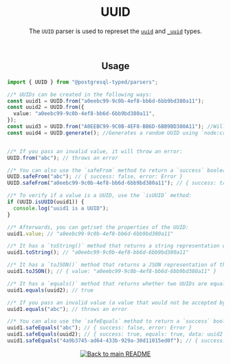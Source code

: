 <h1 align="center">
	UUID
</h1>
<p align="center">
  The <code>UUID</code> parser is used to represet the <a href="https://www.postgresql.org/docs/current/datatype-uuid.html"><code>uuid</code></a> and <a href="https://www.postgresql.org/docs/current/datatype-uuid.html"><code>_uuid</code></a> types.
</p>
<br/>

<!-- Usage -->
<h2 align="center">
	Usage
</h2>

```ts
import { UUID } from "@postgresql-typed/parsers";

//* UUIDs can be created in the following ways:
const uuid1 = UUID.from("a0eebc99-9c0b-4ef8-bb6d-6bb9bd380a11");
const uuid2 = UUID.from({
  value: "a0eebc99-9c0b-4ef8-bb6d-6bb9bd380a11",
});
const uuid3 = UUID.from("A0EEBC99-9C0B-4EF8-BB6D-6BB9BD380A11"); //Will be converted to lowercase
const uuid4 = UUID.generate(); //Generates a random UUID using `node:crypto`


//* If you pass an invalid value, it will throw an error:
UUID.from("abc"); // throws an error

//* You can also use the `safeFrom` method to return a `success` boolean instead of throwing an error:
UUID.safeFrom("abc"); // { success: false, error: Error }
UUID.safeFrom("a0eebc99-9c0b-4ef8-bb6d-6bb9bd380a11"); // { success: true, data: UUID(a0eebc99-9c0b-4ef8-bb6d-6bb9bd380a11) }

//* To verify if a value is a UUID, use the `isUUID` method:
if (UUID.isUUID(uuid1)) {
  console.log("uuid1 is a UUID");
}

//* Afterwards, you can get/set the properties of the UUID:
uuid1.value; // "a0eebc99-9c0b-4ef8-bb6d-6bb9bd380a11"

//* It has a `toString()` method that returns a string representation of the UUID:
uuid1.toString(); // "a0eebc99-9c0b-4ef8-bb6d-6bb9bd380a11"

//* It has a `toJSON()` method that returns a JSON representation of the UUID:
uuid1.toJSON(); // { value: "a0eebc99-9c0b-4ef8-bb6d-6bb9bd380a11" }

//* It has a `equals()` method that returns whether two UUIDs are equal:
uuid1.equals(uuid2); // true

//* If you pass an invalid value (a value that would not be accepted by the `from` method), it will throw an error:
uuid1.equals("abc"); // throws an error

//* You can also use the `safeEquals` method to return a `success` boolean instead of throwing an error:
uuid1.safeEquals("abc"); // { success: false, error: Error }
uuid1.safeEquals(uuid2); // { success: true, equals: true, data: uuid2 }
uuid1.safeEquals("4a9b3745-ad64-433b-929a-30d11015ed0f"); // { success: true, equals: false, data: UUID(4a9b3745-ad64-433b-929a-30d11015ed0f) }
```

<p align="center">
  <!-- Back to main README button -->
  <a href="../../README.md">
    <img src="https://img.shields.io/badge/-Back%20to%20main%20README-blue" alt="Back to main README" />
  </a>
</p>